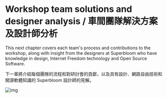 # Workshop team solutions and designer analysis / 車間團隊解決方案及設計師分析

This next chapter covers each team's process and contributions to the workshop, along with insight from the designers at Superbloom who have knowledge in design, Internet Freedom technology and Open Source Software.

下一章將介紹每個團隊的流程和對研討會的貢獻，以及具有設計、網路自由技術和開源軟體知識的 Superbloom 設計師的見解。

![img](https://github.com/sprblm/The-Design-We-Open/blob/main/Documenting%20Internet%20Shutdowns%20Workshop/graphics%20and%20illustrations/team%20foods/team%20Food%20Name-solution-11-28.png?raw=true)
